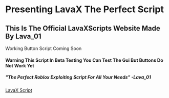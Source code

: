 # Presenting LavaX The Perfect Script
## This Is The Official LavaXScripts Website Made By Lava_01
Working Button Script Coming Soon
#### Warning This Script In Beta Testing You Can Test The Gui But Buttons Do Not Work Yet
##### "The Perfect Roblox Exploiting Script For All Your Needs" -Lava_01


[LavaX Script](https://raw.githubusercontent.com/LavaXScripts/LavaXPrivate/main/LavaXPrivate)
